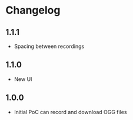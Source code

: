 # Changelog

## 1.1.1

- Spacing between recordings

## 1.1.0

- New UI

## 1.0.0

- Initial PoC can record and download OGG files
